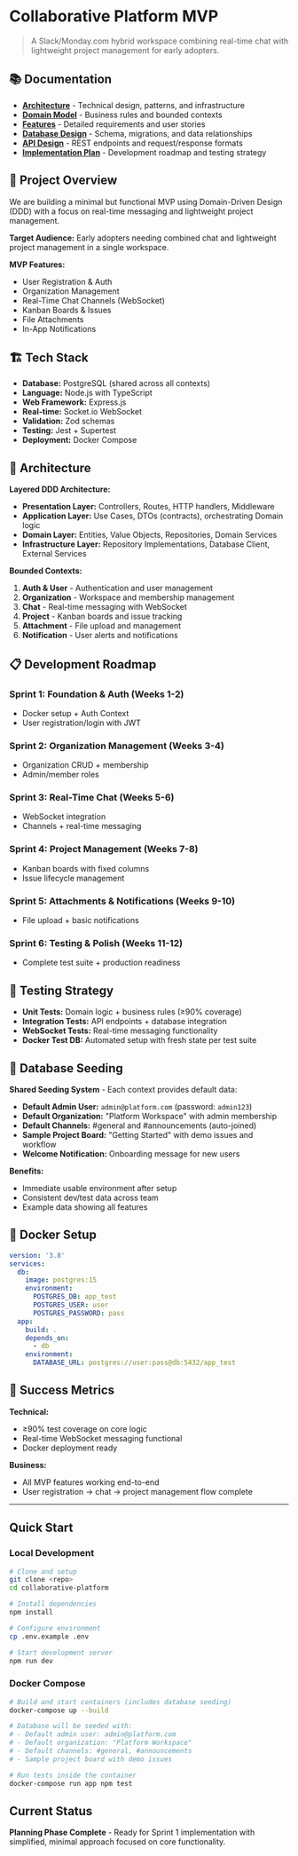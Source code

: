# Collaborative Platform MVP

> A Slack/Monday.com hybrid workspace combining real-time chat with lightweight project management for early adopters.

## 📚 Documentation

- [**Architecture**](./ARCHITECTURE.md) - Technical design, patterns, and infrastructure
- [**Domain Model**](./DOMAIN-MODEL.md) - Business rules and bounded contexts  
- [**Features**](./FEATURES.md) - Detailed requirements and user stories
- [**Database Design**](./DATABASE-DESIGN.md) - Schema, migrations, and data relationships
- [**API Design**](./API-DESIGN.md) - REST endpoints and request/response formats
- [**Implementation Plan**](./IMPLEMENTATION-PLAN.md) - Development roadmap and testing strategy

## 🎯 Project Overview

We are building a minimal but functional MVP using Domain-Driven Design (DDD) with a focus on real-time messaging and lightweight project management.

**Target Audience:** Early adopters needing combined chat and lightweight project management in a single workspace.

**MVP Features:**
- User Registration & Auth
- Organization Management  
- Real-Time Chat Channels (WebSocket)
- Kanban Boards & Issues
- File Attachments
- In-App Notifications

## 🏗️ Tech Stack

- **Database:** PostgreSQL (shared across all contexts)
- **Language:** Node.js with TypeScript
- **Web Framework:** Express.js
- **Real-time:** Socket.io WebSocket
- **Validation:** Zod schemas
- **Testing:** Jest + Supertest
- **Deployment:** Docker Compose

## 🚀 Architecture

**Layered DDD Architecture:**
- **Presentation Layer:** Controllers, Routes, HTTP handlers, Middleware
- **Application Layer:** Use Cases, DTOs (contracts), orchestrating Domain logic
- **Domain Layer:** Entities, Value Objects, Repositories, Domain Services
- **Infrastructure Layer:** Repository Implementations, Database Client, External Services

**Bounded Contexts:**
1. **Auth & User** - Authentication and user management
2. **Organization** - Workspace and membership management
3. **Chat** - Real-time messaging with WebSocket
4. **Project** - Kanban boards and issue tracking
5. **Attachment** - File upload and management
6. **Notification** - User alerts and notifications

## 📋 Development Roadmap

### Sprint 1: Foundation & Auth (Weeks 1-2)
- Docker setup + Auth Context
- User registration/login with JWT

### Sprint 2: Organization Management (Weeks 3-4)
- Organization CRUD + membership
- Admin/member roles

### Sprint 3: Real-Time Chat (Weeks 5-6)
- WebSocket integration
- Channels + real-time messaging

### Sprint 4: Project Management (Weeks 7-8)
- Kanban boards with fixed columns
- Issue lifecycle management

### Sprint 5: Attachments & Notifications (Weeks 9-10)
- File upload + basic notifications

### Sprint 6: Testing & Polish (Weeks 11-12)
- Complete test suite + production readiness

## 🧪 Testing Strategy

- **Unit Tests:** Domain logic + business rules (≥90% coverage)
- **Integration Tests:** API endpoints + database integration
- **WebSocket Tests:** Real-time messaging functionality
- **Docker Test DB:** Automated setup with fresh state per test suite

## 🌱 Database Seeding

**Shared Seeding System** - Each context provides default data:
- **Default Admin User:** `admin@platform.com` (password: `admin123`)
- **Default Organization:** "Platform Workspace" with admin membership
- **Default Channels:** #general and #announcements (auto-joined)
- **Sample Project Board:** "Getting Started" with demo issues and workflow
- **Welcome Notification:** Onboarding message for new users

**Benefits:**
- Immediate usable environment after setup
- Consistent dev/test data across team
- Example data showing all features

## 🐳 Docker Setup

```yaml
version: '3.8'
services:
  db:
    image: postgres:15
    environment:
      POSTGRES_DB: app_test
      POSTGRES_USER: user
      POSTGRES_PASSWORD: pass
  app:
    build: .
    depends_on:
      - db
    environment:
      DATABASE_URL: postgres://user:pass@db:5432/app_test
```

## 🎯 Success Metrics

**Technical:**
- ≥90% test coverage on core logic
- Real-time WebSocket messaging functional
- Docker deployment ready

**Business:**
- All MVP features working end-to-end
- User registration → chat → project management flow complete

---

## Quick Start

### Local Development

```bash
# Clone and setup
git clone <repo>
cd collaborative-platform

# Install dependencies
npm install

# Configure environment
cp .env.example .env

# Start development server
npm run dev
```

### Docker Compose

```bash
# Build and start containers (includes database seeding)
docker-compose up --build

# Database will be seeded with:
# - Default admin user: admin@platform.com
# - Default organization: "Platform Workspace"
# - Default channels: #general, #announcements
# - Sample project board with demo issues

# Run tests inside the container
docker-compose run app npm test
```

## Current Status

**Planning Phase Complete** - Ready for Sprint 1 implementation with simplified, minimal approach focused on core functionality.
